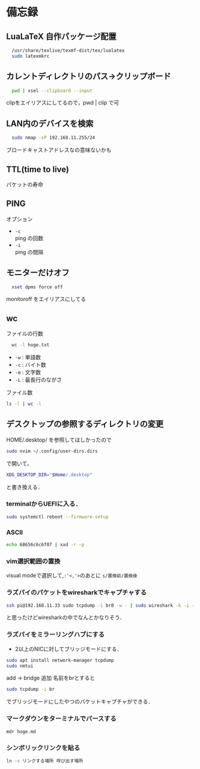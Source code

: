 # 備忘録
## LuaLaTeX 自作パッケージ配置  
```sh
  /usr/share/texlive/texmf-dist/tex/lualatex  
  sudo latexmkrc
```

## カレントディレクトリのパス→クリップボード  
```sh
  pwd | xsel --clipboard --input  
```
clipをエイリアスにしてるので，pwd | clip で可  

## LAN内のデバイスを検索  
```sh
  sudo nmap -sP 192.168.11.255/24
```
ブロードキャストアドレスなの意味ないかも

## TTL(time to live)  
パケットの寿命

## PING  
  オプション
  - ` -c `  
  ping の回数
  - ` -i `  
  ping の間隔

## モニターだけオフ
```sh
  xset dpms force off
```
monitoroff をエイリアスにしてる

## wc
ファイルの行数
```sh
  wc -l hoge.txt
```


- ` -w `  : 単語数
- ` -c `  : バイト数
- ` -m `  : 文字数
- ` -L ` : 最長行のながさ

ファイル数
```sh
ls -l | wc -l
```
## デスクトップの参照するディレクトリの変更
HOME/.desktop/ を参照してほしかったので
```sh
sudo nvim ~/.config/user-dirs.dirs
```
で開いて，
```sh
XDG_DESKTOP_DIR="$Home/.desktop"
```
と書き換える．

### terminalからUEFIに入る．
```sh
sudo systemctl reboot --firmware-setup
```
### ASCII
```sh
echo 68656c6c6f07 | xxd -r -p 
```
### vim選択範囲の置換
visual modeで選択して,` :'<,'> `のあとに ` s/置換前/置換後 `

### ラズパイのパケットをwiresharkでキャプチャする
```sh
ssh pi@192.168.11.33 sudo tcpdump -i br0 -w - | sudo wireshark -k -i -
```
と思ったけどwiresharkの中でなんとかなりそう．

### ラズパイをミラーリングハブにする
- 2以上のNICに対してブリッジモードにする．
```sh
sudo apt install network-manager tcpdump
sudo nmtui
```
add -> bridge 追加
名前をbrとすると
```sh
sudo tcpdump -i br
```
でブリッジモードにしたやつのパケットキャプチャができる．

### マークダウンをターミナルでパースする
```sh
mdr hoge.md
```
 
### シンボリックリンクを貼る
```sh
ln -s リンクする場所 呼び出す場所
```